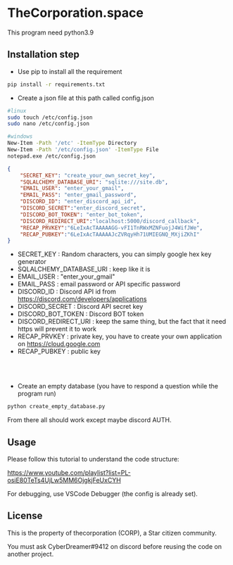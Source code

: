 # TheCorporation.space

This program need python3.9

## Installation step

- Use pip to install all the requirement

```bash
pip install -r requirements.txt
```

- Create a json file at this path called config.json


```bash
#linux
sudo touch /etc/config.json
sudo nano /etc/config.json

#windows
New-Item -Path '/etc' -ItemType Directory
New-Item -Path '/etc/config.json' -ItemType File
notepad.exe /etc/config.json

```

```json
{
    "SECRET_KEY": "create_your_own_secret_key",
    "SQLALCHEMY_DATABASE_URI": "sqlite:///site.db",
    "EMAIL_USER": "enter_your_gmail",
    "EMAIL_PASS": "enter_gmail_password",
    "DISCORD_ID": "enter_discord_api_id",
    "DISCORD_SECRET":"enter_discord_secret",
    "DISCORD_BOT_TOKEN": "enter_bot_token",
    "DISCORD_REDIRECT_URI":"localhost:5000/discord_callback",
    "RECAP_PRVKEY":"6LeIxAcTAAAAAGG-vFI1TnRWxMZNFuojJ4WifJWe",
    "RECAP_PUBKEY":"6LeIxAcTAAAAAJcZVRqyHh71UMIEGNQ_MXjiZKhI"
}
```
- SECRET_KEY : Random characters, you can simply google hex key generator
- SQLALCHEMY_DATABASE_URI : keep like it is
- EMAIL_USER : "enter_your_gmail"
- EMAIL_PASS : email password or API specific password
- DISCORD_ID : Discord API id from https://discord.com/developers/applications
- DISCORD_SECRET : Discord API secret key
- DISCORD_BOT_TOKEN : Discord BOT token
- DISCORD_REDIRECT_URI : keep the same thing, but the fact that it need https will prevent it to work
- RECAP_PRVKEY : private key, you have to create your own application on https://cloud.google.com
- RECAP_PUBKEY : public key
<br />
<br />

- Create an empty database (you have to respond a question while the program run)
```bash
python create_empty_database.py
```

From there all should work except maybe discord AUTH.


## Usage

Please follow this tutorial to understand the code structure: 

https://www.youtube.com/playlist?list=PL-osiE80TeTs4UjLw5MM6OjgkjFeUxCYH

For debugging, use VSCode Debugger (the config is already set).


## License
This is the property of thecorporation (CORP), a Star citizen community.

You must ask CyberDreamer#9412 on discord before reusing the code on another project.
